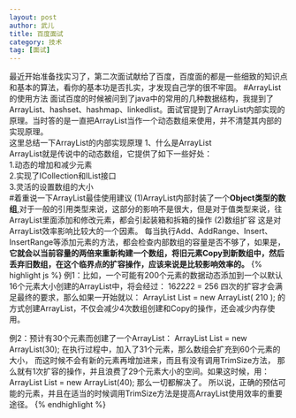 ```yaml
---
layout: post
author: 武儿
title: 百度面试
category: 技术
tag: [面试]
---
```


最近开始准备找实习了，第二次面试献给了百度，百度面的都是一些细致的知识点和基本的算法，看你的基本功是否扎实，才发现自己学的很不牢固。
#ArrayList的使用方法
面试百度的时候被问到了java中的常用的几种数据结构，我提到了ArrayList、hashset、hashmap、linkedlist。面试官提到了ArrayList内部实现的原理。当时答的是一直把ArrayList当作一个动态数组来使用，并不清楚其内部的实现原理。
<br/>
这里总结一下ArrayList的内部实现原理
1、什么是ArrayList
<br/>
ArrayList就是传说中的动态数组，它提供了如下一些好处：
<br/>
1.动态的增加和减少元素
<br/>
2.实现了ICollection和IList接口
<br/>
3.灵活的设置数组的大小
<br/>
#着重说一下ArrayList最佳使用建议
(1)ArrayList内部封装了一个**Object类型的数组**,对于一般的引用类型来说，这部分的影响不是很大，但是对于值类型来说，往ArrayList里面添加和修改元素，都会引起装箱和拆箱的操作
(2)数组扩容
这是对ArrayList效率影响比较大的一个因素。
每当执行Add、AddRange、Insert、InsertRange等添加元素的方法，都会检查内部数组的容量是否不够了，如果是，**它就会以当前容量的两倍来重新构建一个数组，将旧元素Copy到新数组中，然后丢弃旧数组，在这个临界点的扩容操作，应该来说是比较影响效率的。**
{% highlight js %}
     例1：比如，一个可能有200个元素的数据动态添加到一个以默认16个元素大小创建的ArrayList中，将会经过：
16*2*2*2*2 = 256
四次的扩容才会满足最终的要求，那么如果一开始就以：
ArrayList List = new ArrayList( 210 );
的方式创建ArrayList，不仅会减少4次数组创建和Copy的操作，还会减少内存使用。

 例2：预计有30个元素而创建了一个ArrayList：
ArrayList List = new ArrayList(30);
在执行过程中，加入了31个元素，那么数组会扩充到60个元素的大小，
而这时候不会有新的元素再增加进来，而且有没有调用TrimSize方法，
那么就有1次扩容的操作，并且浪费了29个元素大小的空间。如果这时候，用：
ArrayList List = new ArrayList(40);
那么一切都解决了。
所以说，正确的预估可能的元素，并且在适当的时候调用TrimSize方法是提高ArrayList使用效率的重要途径。
{% endhighlight %}
